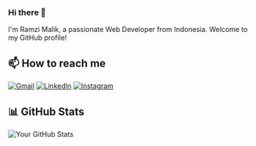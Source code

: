 ### Hi there 👋

I'm Ramzi Malik, a passionate Web Developer from Indonesia. Welcome to my GitHub profile!

## 📫 How to reach me

[![Gmail](https://img.shields.io/badge/-Gmail-D14836?style=for-the-badge&logo=gmail&logoColor=white)](mailto:ramzimalik@gmail.com)
[![LinkedIn](https://img.shields.io/badge/-LinkedIn-0077B5?style=for-the-badge&logo=linkedin&logoColor=white)](https://www.linkedin.com/in/ramzi-malik-pplg)
[![Instagram](https://img.shields.io/badge/-Instagram-E4405F?style=for-the-badge&logo=instagram&logoColor=white)](https://www.instagram.com/ramziii.z/)

## 📊 GitHub Stats

![Your GitHub Stats](https://github-readme-stats.vercel.app/api?username=yourusername&show_icons=true&theme=radical)

<!--
**RamziMalik/RamziMalik** is a ✨ _special_ ✨ repository because its `README.md` (this file) appears on your GitHub profile.

Here are some ideas to get you started:

- 🔭 I’m currently working on ...
- 🌱 I’m currently learning ...
- 👯 I’m looking to collaborate on ...
- 🤔 I’m looking for help with ...
- 💬 Ask me about ...
- 📫 How to reach me: ...
- 😄 Pronouns: ...
- ⚡ Fun fact: ...
-->
